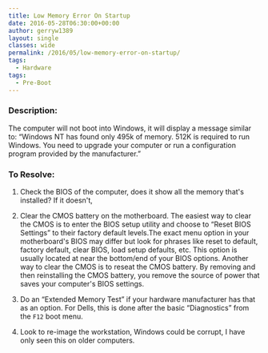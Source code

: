 ```yaml
---
title: Low Memory Error On Startup
date: 2016-05-28T06:30:00+00:00
author: gerryw1389
layout: single
classes: wide
permalink: /2016/05/low-memory-error-on-startup/
tags:
  - Hardware
tags:
  - Pre-Boot 
---
```

<!--more-->

### Description:

The computer will not boot into Windows, it will display a message similar to: &#8220;Windows NT has found only 495k of memory. 512K is required to run Windows. You need to upgrade your computer or run a configuration program provided by the manufacturer.&#8221;

### To Resolve:

1. Check the BIOS of the computer, does it show all the memory that's installed? If it doesn't,

2. Clear the CMOS battery on the motherboard. The easiest way to clear the CMOS is to enter the BIOS setup utility and choose to &#8220;Reset BIOS Settings&#8221; to their factory default levels.The exact menu option in your motherboard's BIOS may differ but look for phrases like reset to default, factory default, clear BIOS, load setup defaults, etc. This option is usually located at near the bottom/end of your BIOS options. Another way to clear the CMOS is to reseat the CMOS battery. By removing and then reinstalling the CMOS battery, you remove the source of power that saves your computer's BIOS settings.

3. Do an &#8220;Extended Memory Test&#8221; if your hardware manufacturer has that as an option. For Dells, this is done after the basic &#8220;Diagnostics&#8221; from the `F12` boot menu.

4. Look to re-image the workstation, Windows could be corrupt, I have only seen this on older computers.